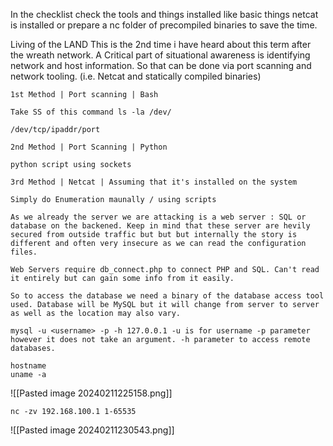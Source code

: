 
In the checklist check the tools and things installed like basic things netcat is installed or prepare a nc folder of precompiled binaries to save the time.

Living of the LAND This is the 2nd time i have heard about this term after the wreath network. A Critical part of situational awareness is identifying network and host information. So that can be done via port scanning and network tooling. (i.e. Netcat and statically compiled binaries)
```
1st Method | Port scanning | Bash

Take SS of this command ls -la /dev/

/dev/tcp/ipaddr/port

2nd Method | Port Scanning | Python

python script using sockets

3rd Method | Netcat | Assuming that it's installed on the system

Simply do Enumeration maunally / using scripts

As we already the server we are attacking is a web server : SQL or database on the backened. Keep in mind that these server are hevily secured from outside traffic but but but internally the story is different and often very insecure as we can read the configuration files.

Web Servers require db_connect.php to connect PHP and SQL. Can't read it entirely but can gain some info from it easily.

So to access the database we need a binary of the database access tool used. Database will be MySQL but it will change from server to server as well as the location may also vary.

mysql -u <username> -p -h 127.0.0.1 -u is for username -p parameter however it does not take an argument. -h parameter to access remote databases.
```


```
hostname
uname -a
```
![[Pasted image 20240211225158.png]]


```
nc -zv 192.168.100.1 1-65535
```
![[Pasted image 20240211230543.png]]

